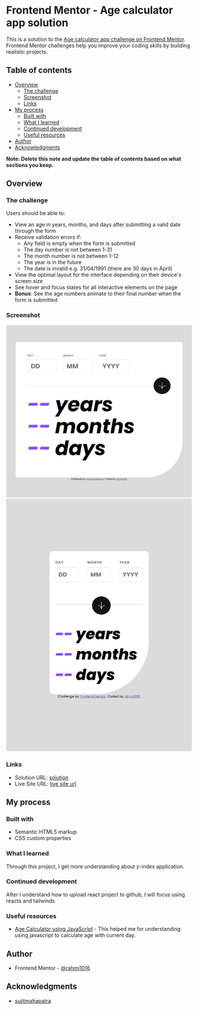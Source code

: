 # Frontend Mentor - Age calculator app solution

This is a solution to the [Age calculator app challenge on Frontend Mentor](https://www.frontendmentor.io/challenges/age-calculator-app-dF9DFFpj-Q). Frontend Mentor challenges help you improve your coding skills by building realistic projects.

## Table of contents

- [Overview](#overview)
  - [The challenge](#the-challenge)
  - [Screenshot](#screenshot)
  - [Links](#links)
- [My process](#my-process)
  - [Built with](#built-with)
  - [What I learned](#what-i-learned)
  - [Continued development](#continued-development)
  - [Useful resources](#useful-resources)
- [Author](#author)
- [Acknowledgments](#acknowledgments)

**Note: Delete this note and update the table of contents based on what sections you keep.**

## Overview

### The challenge

Users should be able to:

- View an age in years, months, and days after submitting a valid date through the form
- Receive validation errors if:
  - Any field is empty when the form is submitted
  - The day number is not between 1-31
  - The month number is not between 1-12
  - The year is in the future
  - The date is invalid e.g. 31/04/1991 (there are 30 days in April)
- View the optimal layout for the interface depending on their device's screen size
- See hover and focus states for all interactive elements on the page
- **Bonus**: See the age numbers animate to their final number when the form is submitted

### Screenshot

![desktop](./design/desktop.png)
![mobile](./design/mobile.png)

### Links

- Solution URL: [solution](https://github.com/rahmi1016/fmage-calculator-app-main2/tree/main)
- Live Site URL: [live site url](https://rahmi1016.github.io/fmage-calculator-app-main2/)

## My process

### Built with

- Semantic HTML5 markup
- CSS custom properties

### What I learned

Through this project, I get more understanding about z-index application.

### Continued development

After I understand how to upload react project to github, I will focus using reacts and tailwinds

### Useful resources

- [Age Calculator using JavaScript](https://github.com/sujitmahapatra/Age-Calculator-using-JS/tree/main) - This helped me for understanding using javascript to calculate age with current day.

## Author

- Frontend Mentor - [@rahmi1016](https://www.frontendmentor.io/profile/rahmi1016)

## Acknowledgments

- [sujitmahapatra](https://github.com/sujitmahapatra)
